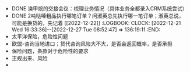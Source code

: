 - DONE 溴甲烷的交接会议：梳理业务情况（具体业务全都录入CRM系统尝试）
- DONE 2吨哒嗪粗品执行哪笔订单？问淑英总先执行哪一笔订单；淑英总说，可能是换货的，先记着 [[2022-12-22]]
  :LOGBOOK:
  CLOCK: [2022-12-21 Wed 16:33:36]--[2022-12-27 Tue 08:52:47] =>  136:19:11
  :END:
- 太平洋保险，危险性问题
- 欧盟-咨询当地进口；货代咨询风险大不大，是否会返回概率，是否承担
- 保险问题，条款对于危险性的要求
- 正规出来、风险
-